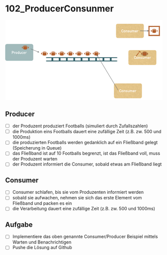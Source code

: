 # 102_ProducerConsunmer

![Producer Consumer grafisch](ProducerConsumer.png)

## Producer
- [ ] der Produzent produziert Footballs (simuliert durch Zufallszahlen)
- [ ] die Produktion eins Footballs dauert eine zufällige Zeit (z.B. zw. 500 und 1000ms)
- [ ] die produzierten Footballs werden gedanklich auf ein Fließband gelegt (Speicherung in Queue)
- [ ] das Fließband ist auf 10 Footballs begrenzt, ist das Fließband voll, muss der Produzent warten
- [ ] der Produzent informiert die Consumer, sobald etwas am Fließband liegt

## Consumer
- [ ] Consumer schlafen, bis sie vom Produzenten informiert werden
- [ ] sobald sie aufwachen, nehmen sie sich das erste Element vom Fließband und packen es ein
- [ ] die Verarbeitung dauert eine zufällige Zeit (z.B. zw. 500 und 1000ms)

## Aufgabe
- [ ] Implementiere das oben genannte Consumer/Producer Beispiel mittels Warten und Benachrichtigen
- [ ] Pushe die Lösung auf Github
